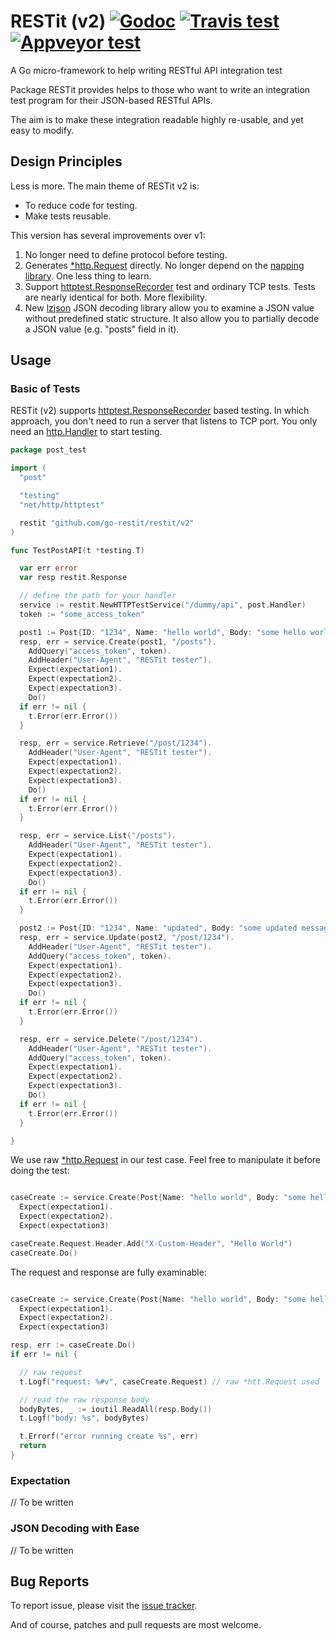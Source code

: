 # RESTit (v2) [![Godoc][godoc-badge]][godoc] [![Travis test][travis-badge]][travis] [![Appveyor test][appveyor-badge]][appveyor]

A Go micro-framework to help writing RESTful API integration test

Package RESTit provides helps to those who want to write an
integration test program for their JSON-based RESTful APIs.

The aim is to make these integration readable highly re-usable,
and yet easy to modify.

[godoc]: https://godoc.org/github.com/go-restit/restit/v2
[godoc-badge]: https://godoc.org/github.com/go-restit/restit/v2?status.svg
[travis]: https://travis-ci.org/go-restit/restit?branch=master
[travis-badge]: https://api.travis-ci.org/go-restit/restit.svg?branch=master
[appveyor]: https://ci.appveyor.com/project/yookoala/restit?branch=master
[appveyor-badge]: https://ci.appveyor.com/api/projects/status/github/go-restit/restit?branch=master&svg=true


## Design Principles

Less is more. The main theme of RESTit v2 is:

- To reduce code for testing.
- Make tests reusable.

This version has several improvements over v1:

1. No longer need to define protocol before testing.
2. Generates [*http.Request][http.Request] directly.
   No longer depend on the [napping library][napping]. One less thing to learn.   
3. Support [httptest.ResponseRecorder][httptest.ResponseRecorder] test and
   ordinary TCP tests. Tests are nearly identical for both. More flexibility.
4. New [lzjson][lzjson] JSON decoding library allow you to examine a JSON value
   without predefined static structure. It also allow you to partially decode
   a JSON value (e.g. "posts" field in it).

[http.Request]: https://golang.org/pkg/net/http/#Request
[napping]: https://github.com/jmcvetta/napping
[lzjson]: https://github.com/go-restit/lzjson


## Usage

### Basic of Tests

RESTit (v2) supports [httptest.ResponseRecorder][httptest.ResponseRecorder]
based testing. In which approach, you don't need to run a server that listens
to TCP port. You only need an [http.Handler][http.Handler] to start testing.

[httptest.ResponseRecorder]: https://golang.org/pkg/net/http/httptest/#ResponseRecorder
[http.Handler]: https://golang.org/pkg/net/http/#Handler

```go
package post_test

import (
  "post"

  "testing"
  "net/http/httptest"

  restit "github.com/go-restit/restit/v2"
)

func TestPostAPI(t *testing.T)

  var err error
  var resp restit.Response

  // define the path for your handler
  service := restit.NewHTTPTestService("/dummy/api", post.Handler)
  token := "some_access_token"

  post1 := Post{ID: "1234", Name: "hello world", Body: "some hello world message"}
  resp, err = service.Create(post1, "/posts").
    AddQuery("access_token", token).
    AddHeader("User-Agent", "RESTit tester").
    Expect(expectation1).
    Expect(expectation2).
    Expect(expectation3).
    Do()
  if err != nil {
    t.Error(err.Error())
  }

  resp, err = service.Retrieve("/post/1234").
    AddHeader("User-Agent", "RESTit tester").
    Expect(expectation1).
    Expect(expectation2).
    Expect(expectation3).
    Do()
  if err != nil {
    t.Error(err.Error())
  }

  resp, err = service.List("/posts").
    AddHeader("User-Agent", "RESTit tester").
    Expect(expectation1).
    Expect(expectation2).
    Expect(expectation3).
    Do()
  if err != nil {
    t.Error(err.Error())
  }

  post2 := Post{ID: "1234", Name: "updated", Body: "some updated message"}
  resp, err = service.Update(post2, "/post/1234").
    AddHeader("User-Agent", "RESTit tester").
    AddQuery("access_token", token).
    Expect(expectation1).
    Expect(expectation2).
    Expect(expectation3).
    Do()
  if err != nil {
    t.Error(err.Error())
  }

  resp, err = service.Delete("/post/1234").
    AddHeader("User-Agent", "RESTit tester").
    AddQuery("access_token", token).
    Expect(expectation1).
    Expect(expectation2).
    Expect(expectation3).
    Do()
  if err != nil {
    t.Error(err.Error())
  }

}

```

We use raw [*http.Request][http.Request] in our test case. Feel free to
manipulate it before doing the test:

```go

caseCreate := service.Create(Post{Name: "hello world", Body: "some hello world message"}).
  Expect(expectation1).
  Expect(expectation2).
  Expect(expectation3)

caseCreate.Request.Header.Add("X-Custom-Header", "Hello World")
caseCreate.Do()

```

The request and response are fully examinable:

```go

caseCreate := service.Create(Post{Name: "hello world", Body: "some hello world message"}).
  Expect(expectation1).
  Expect(expectation2).
  Expect(expectation3)

resp, err := caseCreate.Do()
if err != nil {

  // raw request
  t.Logf("request: %#v", caseCreate.Request) // raw *htt.Request used

  // read the raw response body
  bodyBytes, _ := ioutil.ReadAll(resp.Body())
  t.Logf("body: %s", bodyBytes)

  t.Errorf("error running create %s", err)
  return
}

```


### Expectation

// To be written


### JSON Decoding with Ease

// To be written


## Bug Reports

To report issue, please visit the
[issue tracker](https://github.com/go-restit/restit/issues).

And of course, patches and pull requests are most welcome.
